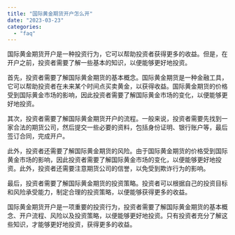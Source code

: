 ```yaml
---
title: "国际黄金期货开户怎么开"
date: "2023-03-23"
categories: 
  - "faq"
---
```


国际黄金期货开户是一种投资行为，它可以帮助投资者获得更多的收益。但是，在开户之前，投资者需要了解一些基本的知识，以便能够更好地投资。

首先，投资者需要了解国际黄金期货的基本概念。国际黄金期货是一种金融工具，它可以帮助投资者在未来某个时间点买卖黄金，以获得收益。国际黄金期货的价格受到国际黄金市场的影响，因此投资者需要了解国际黄金市场的变化，以便能够更好地投资。

其次，投资者需要了解国际黄金期货开户的流程。一般来说，投资者需要先找到一家合法的期货公司，然后提交一些必要的资料，包括身份证明、银行账户等，最后签订合同，完成开户。

此外，投资者还需要了解国际黄金期货的风险。由于国际黄金期货的价格受到国际黄金市场的影响，因此投资者需要了解国际黄金市场的变化，以便能够更好地投资。此外，投资者还需要注意期货公司的信誉，以免受到欺诈行为的影响。

最后，投资者需要了解国际黄金期货的投资策略。投资者可以根据自己的投资目标和风险承受能力，制定合理的投资策略，以便能够获得更多的收益。

国际黄金期货开户是一项重要的投资行为，投资者需要了解国际黄金期货的基本概念、开户流程、风险以及投资策略，以便能够更好地投资。只有投资者充分了解这些知识，才能够更好地投资，获得更多的收益。
